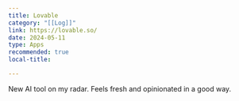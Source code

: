 ```yaml
---
title: Lovable  
category: "[[Log]]"  
link: https://lovable.so/  
date: 2024-05-11  
type: Apps  
recommended: true
local-title:  

---
```

New AI tool on my radar. Feels fresh and opinionated in a good way. 